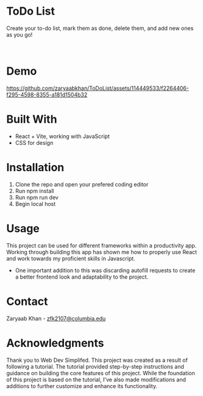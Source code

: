 # ToDo List
Create your to-do list, mark them as done, delete them, and add new ones as you go!

<br>

# Demo

https://github.com/zaryaabkhan/ToDoList/assets/114449533/f2264406-f295-4598-8355-a181d1504b32

# Built With
- React + Vite, working with JavaScript 
- CSS for design

# Installation
1. Clone the repo and open your prefered coding editor 
2. Run npm install
3. Run npm run dev
4. Begin local host

# Usage
This project can be used for different frameworks within a productivity app. Working through building this app has shown me how to properly use React and work towards my proficient skills in Javascript. 
- One important addition to this was discarding autofill requests to create a better frontend look and adaptability to the project. 

# Contact
Zaryaab Khan - zfk2107@columbia.edu

# Acknowledgments
Thank you to Web Dev Simplifed. This project was created as a result of following a tutorial. The tutorial provided step-by-step instructions and guidance on building the core features of this project. While the foundation of this project is based on the tutorial, I've also made modifications and additions to further customize and enhance its functionality.


